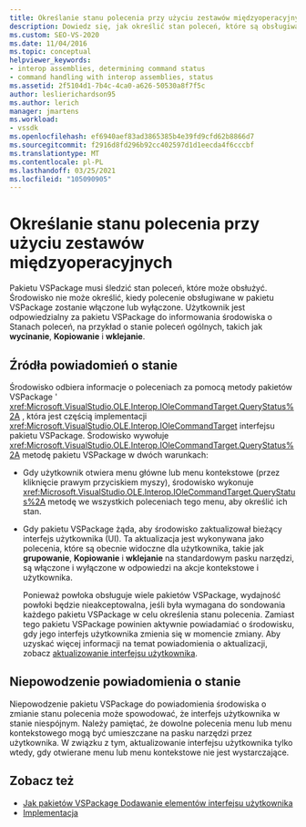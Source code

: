 ```yaml
---
title: Określanie stanu polecenia przy użyciu zestawów międzyoperacyjnych | Microsoft Docs
description: Dowiedz się, jak określić stan poleceń, które są obsługiwane w pakietu VSPackage, za pomocą interfejsu Microsoft. VisualStudio. OLE. Interop. IOleCommandTarget.
ms.custom: SEO-VS-2020
ms.date: 11/04/2016
ms.topic: conceptual
helpviewer_keywords:
- interop assemblies, determining command status
- command handling with interop assemblies, status
ms.assetid: 2f5104d1-7b4c-4ca0-a626-50530a8f7f5c
author: leslierichardson95
ms.author: lerich
manager: jmartens
ms.workload:
- vssdk
ms.openlocfilehash: ef6940aef83ad3865385b4e39fd9cfd62b8866d7
ms.sourcegitcommit: f2916d8fd296b92cc402597d1d1eecda4f6cccbf
ms.translationtype: MT
ms.contentlocale: pl-PL
ms.lasthandoff: 03/25/2021
ms.locfileid: "105090905"
---
```

# <a name="determine-command-status-by-using-interop-assemblies"></a>Określanie stanu polecenia przy użyciu zestawów międzyoperacyjnych
Pakietu VSPackage musi śledzić stan poleceń, które może obsłużyć. Środowisko nie może określić, kiedy polecenie obsługiwane w pakietu VSPackage zostanie włączone lub wyłączone. Użytkownik jest odpowiedzialny za pakietu VSPackage do informowania środowiska o Stanach poleceń, na przykład o stanie poleceń ogólnych, takich jak **wycinanie**, **Kopiowanie** i **wklejanie**.

## <a name="status-notification-sources"></a>Źródła powiadomień o stanie
 Środowisko odbiera informacje o poleceniach za pomocą metody pakietów VSPackage ' <xref:Microsoft.VisualStudio.OLE.Interop.IOleCommandTarget.QueryStatus%2A> , która jest częścią implementacji <xref:Microsoft.VisualStudio.OLE.Interop.IOleCommandTarget> interfejsu pakietu VSPackage. Środowisko wywołuje <xref:Microsoft.VisualStudio.OLE.Interop.IOleCommandTarget.QueryStatus%2A> metodę pakietu VSPackage w dwóch warunkach:

- Gdy użytkownik otwiera menu główne lub menu kontekstowe (przez kliknięcie prawym przyciskiem myszy), środowisko wykonuje <xref:Microsoft.VisualStudio.OLE.Interop.IOleCommandTarget.QueryStatus%2A> metodę we wszystkich poleceniach tego menu, aby określić ich stan.

- Gdy pakietu VSPackage żąda, aby środowisko zaktualizował bieżący interfejs użytkownika (UI). Ta aktualizacja jest wykonywana jako polecenia, które są obecnie widoczne dla użytkownika, takie jak **grupowanie**, **Kopiowanie** i **wklejanie** na standardowym pasku narzędzi, są włączone i wyłączone w odpowiedzi na akcje kontekstowe i użytkownika.

  Ponieważ powłoka obsługuje wiele pakietów VSPackage, wydajność powłoki będzie nieakceptowalna, jeśli była wymagana do sondowania każdego pakietu VSPackage w celu określenia stanu polecenia. Zamiast tego pakietu VSPackage powinien aktywnie powiadamiać o środowisku, gdy jego interfejs użytkownika zmienia się w momencie zmiany. Aby uzyskać więcej informacji na temat powiadomienia o aktualizacji, zobacz [aktualizowanie interfejsu użytkownika](../../extensibility/updating-the-user-interface.md).

## <a name="status-notification-failure"></a>Niepowodzenie powiadomienia o stanie
 Niepowodzenie pakietu VSPackage do powiadomienia środowiska o zmianie stanu polecenia może spowodować, że interfejs użytkownika w stanie niespójnym. Należy pamiętać, że dowolne polecenia menu lub menu kontekstowego mogą być umieszczane na pasku narzędzi przez użytkownika. W związku z tym, aktualizowanie interfejsu użytkownika tylko wtedy, gdy otwierane menu lub menu kontekstowe nie jest wystarczające.

## <a name="see-also"></a>Zobacz też
- [Jak pakietów VSPackage Dodawanie elementów interfejsu użytkownika](../../extensibility/internals/how-vspackages-add-user-interface-elements.md)
- [Implementacja](../../extensibility/internals/command-implementation.md)
